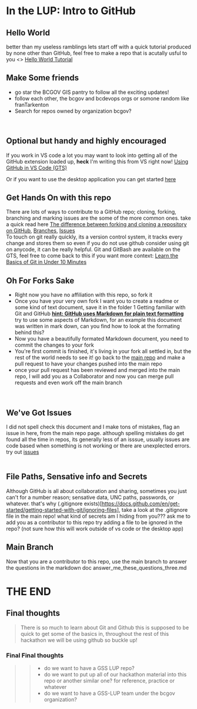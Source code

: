 # In the LUP: Intro to GitHub


## Hello World 
better than my useless ramblings lets start off with a quick tutorial produced by none other than GitHub, feel free to make a repo that is acutally usful to you
<>
[Hello World Tutorial](https://docs.github.com/en/get-started/start-your-journey/hello-world)
<br>

## Make Some friends 
- go star the BCGOV GIS pantry to follow all the exciting updates!
- follow each other, the bcgov and bcdevops orgs or somone random like franTarkenton
- Search for repos owned by organization bcgov?   
<br>

## **Optional** but handy and highly encouraged 
If you work in VS code a lot you may want to look into getting all of the GitHub extension loaded up, **heck** I'm writing this from VS right now!
[Using GitHub in VS Code (GTS)](https://github.com/bcgov/gis-pantry/blob/master/_start-here/how-to/GitHub_in_VSCode.md)
<br>

Or if you want to use the desktop application you can get started [here](https://github.com/bcgov/gis-pantry/blob/master/_start-here/how-to/GitHub_DesktopApplication.md)
<br>

## Get Hands On with this repo 
There are lots of ways to contribute to a GitHub repo; cloning, forking, branching and marking issues are the some of the more common ones. take a quick read here [The difference between forking and cloning a repository on GitHub](https://github.com/orgs/community/discussions/35849), [Branches](https://docs.github.com/en/pull-requests/collaborating-with-pull-requests/proposing-changes-to-your-work-with-pull-requests/about-branches), [Issues](https://docs.github.com/en/issues/tracking-your-work-with-issues/about-issues)
<br>
To touch on git really quickly, its a version control system, it tracks every change and stores them so even if you do not use github consider using git on anycode, it can be really helpful. Git and GitBash are available on the GTS, feel free to come back to this if you want more context: [Learn the Basics of Git in Under 10 Minutes](https://www.freecodecamp.org/news/learn-the-basics-of-git-in-under-10-minutes-da548267cc91/)
<br>

## Oh For Forks Sake
- Right now you have no affiliation with this repo, so fork it
- Once you have your very own fork I want you to create a readme or some kind of text document, save it in the folder 1 Getting familiar with Git and GitHub  [**hint: GitHub uses Markdown for plain text formatting**](https://github.com/bcgov/gis-pantry/blob/master/_start-here/how-to/GitHub_Markdown.md) try to use some aspects of Markdown, for an example this document was written in mark down, can you find how to look at the formating behind this?
- Now you have a beautifully formated Markdown document, you need to commit the changes to your fork
- You're first commit is finished, it's living in your fork all settled in, but the rest of the world needs to see it! go back to the [main repo](https://github.com/ElocF/GSS-LUPI-2024-Hackathon) and make a pull request to have your changes pushed into the main repo
- once your pull request has been reviewed and merged into the main repo, I will add you as a Collaborator and now you can merge pull requests and even work off the main branch
<br>

## We've Got Issues 
I did not spell check this document and I make tons of mistakes, flag an issue in here, from the main repo page. although spelling mistakes do get found all the time in repos, its generally less of an isssue, usually issues are code based when something is not working or there are unexplected errors. try out [issues](https://docs.github.com/en/issues/tracking-your-work-with-issues/about-issues)   
<br>

## File Paths, Sensative info and Secrets 
Although GitHub is all about collaboration and sharing, sometimes you just can't for a number reason; sensative data, UNC paths, passwords, or whatever. that's why (.gitignore exists)[https://docs.github.com/en/get-started/getting-started-with-git/ignoring-files], take a look at the .gitignore file in the main repo! what kind of secrets am I hiding from you??? ask me to add you as a contributor to this repo try adding a file to be ignored in the repo? (not sure how this will work outside of vs code or the desktop app) 
<br>

## Main Branch 
Now that you are a contributor to this repo, use the main branch to answer the questions in the markdown doc answer_me_these_questions_three.md
<br>

# THE END
## Final thoughts
> There is so much to learn about Git and Github this is supposed to be quick to get some of the basics in,
> throughout the rest of this hackathon we will be using github so buckle up!
### Final Final thoughts 
>>- do we want to have a GSS LUP repo?
>>- do we want to put up all of our hackathon material into this repo or another similar one? for reference, practice or whatever
>>- do we want to have a GSS-LUP team under the bcgov organization?

